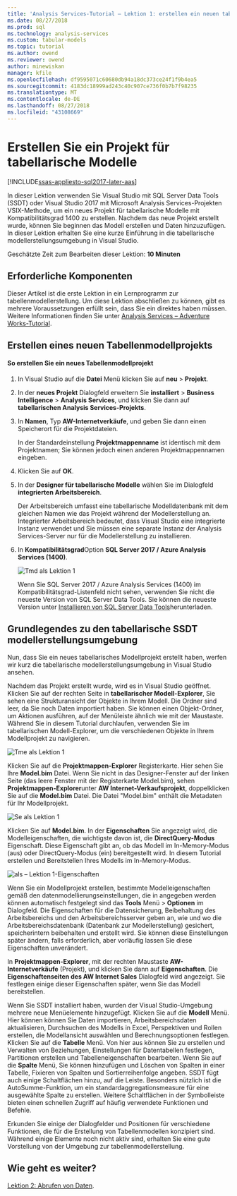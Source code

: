 ```yaml
---
title: 'Analysis Services-Tutorial – Lektion 1: erstellen ein neuen tabellarischen modellprojekts | Microsoft-Dokumentation'
ms.date: 08/27/2018
ms.prod: sql
ms.technology: analysis-services
ms.custom: tabular-models
ms.topic: tutorial
ms.author: owend
ms.reviewer: owend
author: minewiskan
manager: kfile
ms.openlocfilehash: df9595071c60680db94a18dc373ce24f1f9b4ea5
ms.sourcegitcommit: 4183dc18999ad243c40c907ce736f0b7b7f98235
ms.translationtype: MT
ms.contentlocale: de-DE
ms.lasthandoff: 08/27/2018
ms.locfileid: "43108669"
---
```

# <a name="create-a-tabular-model-project"></a>Erstellen Sie ein Projekt für tabellarische Modelle

[!INCLUDE[ssas-appliesto-sql2017-later-aas](../../includes/ssas-appliesto-sql2017-later-aas.md)]

In dieser Lektion verwenden Sie Visual Studio mit SQL Server Data Tools (SSDT) oder Visual Studio 2017 mit Microsoft Analysis Services-Projekten VSIX-Methode, um ein neues Projekt für tabellarische Modelle mit Kompatibilitätsgrad 1400 zu erstellen. Nachdem das neue Projekt erstellt wurde, können Sie beginnen das Modell erstellen und Daten hinzuzufügen. In dieser Lektion erhalten Sie eine kurze Einführung in die tabellarische modellerstellungsumgebung in Visual Studio.  
  
Geschätzte Zeit zum Bearbeiten dieser Lektion: **10 Minuten**  
  
## <a name="prerequisites"></a>Erforderliche Komponenten

Dieser Artikel ist die erste Lektion in ein Lernprogramm zur tabellenmodellerstellung. Um diese Lektion abschließen zu können, gibt es mehrere Voraussetzungen erfüllt sein, dass Sie ein direktes haben müssen. Weitere Informationen finden Sie unter [Analysis Services – Adventure Works-Tutorial](../tutorial-tabular-1400/as-adventure-works-tutorial.md).  
  
## <a name="create-a-new-tabular-model-project"></a>Erstellen eines neuen Tabellenmodellprojekts  
  
#### <a name="to-create-a-new-tabular-model-project"></a>So erstellen Sie ein neues Tabellenmodellprojekt  
  
1.  In Visual Studio auf die **Datei** Menü klicken Sie auf **neu** > **Projekt**.  
  
2.  In der **neues Projekt** Dialogfeld erweitern Sie **installiert** > **Business Intelligence** > **Analysis Services**, und klicken Sie dann auf **tabellarischen Analysis Services-Projekts**.  
  
3.  In **Namen**, Typ **AW-Internetverkäufe**, und geben Sie dann einen Speicherort für die Projektdateien.  
  
    In der Standardeinstellung **Projektmappenname** ist identisch mit dem Projektnamen; Sie können jedoch einen anderen Projektmappennamen eingeben.  
  
4.  Klicken Sie auf **OK**.  
  
5.  In der **Designer für tabellarische Modelle** wählen Sie im Dialogfeld **integrierten Arbeitsbereich**.  
  
    Der Arbeitsbereich umfasst eine tabellarische Modelldatenbank mit dem gleichen Namen wie das Projekt während der Modellerstellung an. Integrierter Arbeitsbereich bedeutet, dass Visual Studio eine integrierte Instanz verwendet und Sie müssen eine separate Instanz der Analysis Services-Server nur für die Modellerstellung zu installieren.
      
6.  In **Kompatibilitätsgrad**Option **SQL Server 2017 / Azure Analysis Services (1400)**.   
 
    ![Tmd als Lektion 1](../tutorial-tabular-1400/media/as-lesson1-tmd.png)
      
    Wenn Sie SQL Server 2017 / Azure Analysis Services (1400) im Kompatibilitätsgrad-Listenfeld nicht sehen, verwenden Sie nicht die neueste Version von SQL Server Data Tools. Sie können die neueste Version unter [Installieren von SQL Server Data Tools](https://docs.microsoft.com/sql/ssdt/download-sql-server-data-tools-ssdt)herunterladen.  
      
  
## <a name="understanding-the-ssdt-tabular-model-authoring-environment"></a>Grundlegendes zu den tabellarische SSDT modellerstellungsumgebung  

Nun, dass Sie ein neues tabellarisches Modellprojekt erstellt haben, werfen wir kurz die tabellarische modellerstellungsumgebung in Visual Studio ansehen.  
  
Nachdem das Projekt erstellt wurde, wird es in Visual Studio geöffnet. Klicken Sie auf der rechten Seite in **tabellarischer Modell-Explorer**, Sie sehen eine Strukturansicht der Objekte in Ihrem Modell. Die Ordner sind leer, da Sie noch Daten importiert haben. Sie können einen Objekt-Ordner, um Aktionen ausführen, auf der Menüleiste ähnlich wie mit der Maustaste. Während Sie in diesem Tutorial durchlaufen, verwenden Sie im tabellarischen Modell-Explorer, um die verschiedenen Objekte in Ihrem Modellprojekt zu navigieren.

![Tme als Lektion 1](../tutorial-tabular-1400/media/as-lesson1-tme.png)

Klicken Sie auf die **Projektmappen-Explorer** Registerkarte. Hier sehen Sie Ihre **Model.bim** Datei. Wenn Sie nicht in das Designer-Fenster auf der linken Seite (das leere Fenster mit der Registerkarte Model.bim), sehen **Projektmappen-Explorer**unter **AW Internet-Verkaufsprojekt**, doppelklicken Sie auf die **Model.bim** Datei. Die Datei "Model.bim" enthält die Metadaten für Ihr Modellprojekt. 

![Se als Lektion 1](../tutorial-tabular-1400/media/as-lesson1-se.png)
  
Klicken Sie auf **Model.bim**. In der **Eigenschaften** Sie angezeigt wird, die Modelleigenschaften, die wichtigste davon ist, die **DirectQuery-Modus** Eigenschaft. Diese Eigenschaft gibt an, ob das Modell im In-Memory-Modus (aus) oder DirectQuery-Modus (ein) bereitgestellt wird. In diesem Tutorial erstellen und Bereitstellen Ihres Modells im In-Memory-Modus.

![als – Lektion 1-Eigenschaften](../tutorial-tabular-1400/media/as-lesson1-properties.png)
  
Wenn Sie ein Modellprojekt erstellen, bestimmte Modelleigenschaften gemäß den datenmodellierungseinstellungen, die in angegeben werden können automatisch festgelegt sind das **Tools** Menü > **Optionen** im Dialogfeld. Die Eigenschaften für die Datensicherung, Beibehaltung des Arbeitsbereichs und den Arbeitsbereichsserver geben an, wie und wo die Arbeitsbereichsdatenbank (Datenbank zur Modellerstellung) gesichert, speicherintern beibehalten und erstellt wird. Sie können diese Einstellungen später ändern, falls erforderlich, aber vorläufig lassen Sie diese Eigenschaften unverändert.  

In **Projektmappen-Explorer**, mit der rechten Maustaste **AW-Internetverkäufe** (Projekt), und klicken Sie dann auf **Eigenschaften**. Die **Eigenschaftenseiten des AW Internet Sales** Dialogfeld wird angezeigt. Sie festlegen einige dieser Eigenschaften später, wenn Sie das Modell bereitstellen.  
  
Wenn Sie SSDT installiert haben, wurden der Visual Studio-Umgebung mehrere neue Menüelemente hinzugefügt. Klicken Sie auf die **Modell** Menü. Hier können können Sie Daten importieren, Arbeitsbereichsdaten aktualisieren, Durchsuchen des Modells in Excel, Perspektiven und Rollen erstellen, die Modellansicht auswählen und Berechnungsoptionen festlegen. Klicken Sie auf die **Tabelle** Menü. Von hier aus können Sie zu erstellen und Verwalten von Beziehungen, Einstellungen für Datentabellen festlegen, Partitionen erstellen und Tabelleneigenschaften bearbeiten. Wenn Sie auf die **Spalte** Menü, Sie können hinzufügen und Löschen von Spalten in einer Tabelle, Fixieren von Spalten und Sortierreihenfolge angeben. SSDT fügt auch einige Schaltflächen hinzu, auf die Leiste. Besonders nützlich ist die AutoSumme-Funktion, um ein standardaggregationsmeasure für eine ausgewählte Spalte zu erstellen. Weitere Schaltflächen in der Symbolleiste bieten einen schnellen Zugriff auf häufig verwendete Funktionen und Befehle.  
  
Erkunden Sie einige der Dialogfelder und Positionen für verschiedene Funktionen, die für die Erstellung von Tabellenmodellen konzipiert sind. Während einige Elemente noch nicht aktiv sind, erhalten Sie eine gute Vorstellung von der Umgebung zur tabellenmodellerstellung.  
  

## <a name="whats-next"></a>Wie geht es weiter?

[Lektion 2: Abrufen von Daten](../tutorial-tabular-1400/as-lesson-2-get-data.md).

  
  
  
